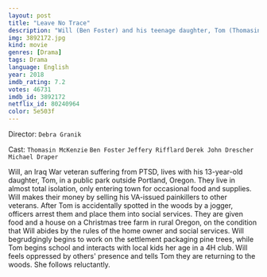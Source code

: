 ```yaml
---
layout: post
title: "Leave No Trace"
description: "Will (Ben Foster) and his teenage daughter, Tom (Thomasin Harcourt McKenzie), have lived off the grid for years in the forests of Portland, Oregon. When their idyllic life is shattered, both are put into social services. After clashing with their new surroundings, Will and Tom set off on a harrowing journey back to their wild homeland. The film is directed by Debra Granik from a script adapted by Granik and Anne Rosellini..."
img: 3892172.jpg
kind: movie
genres: [Drama]
tags: Drama 
language: English
year: 2018
imdb_rating: 7.2
votes: 46731
imdb_id: 3892172
netflix_id: 80240964
color: 5e503f
---
```

Director: `Debra Granik`  

Cast: `Thomasin McKenzie` `Ben Foster` `Jeffery Rifflard` `Derek John Drescher` `Michael Draper` 

Will, an Iraq War veteran suffering from PTSD, lives with his 13-year-old daughter, Tom, in a public park outside Portland, Oregon. They live in almost total isolation, only entering town for occasional food and supplies. Will makes their money by selling his VA-issued painkillers to other veterans. After Tom is accidentally spotted in the woods by a jogger, officers arrest them and place them into social services. They are given food and a house on a Christmas tree farm in rural Oregon, on the condition that Will abides by the rules of the home owner and social services. Will begrudgingly begins to work on the settlement packaging pine trees, while Tom begins school and interacts with local kids her age in a 4H club. Will feels oppressed by others' presence and tells Tom they are returning to the woods. She follows reluctantly.